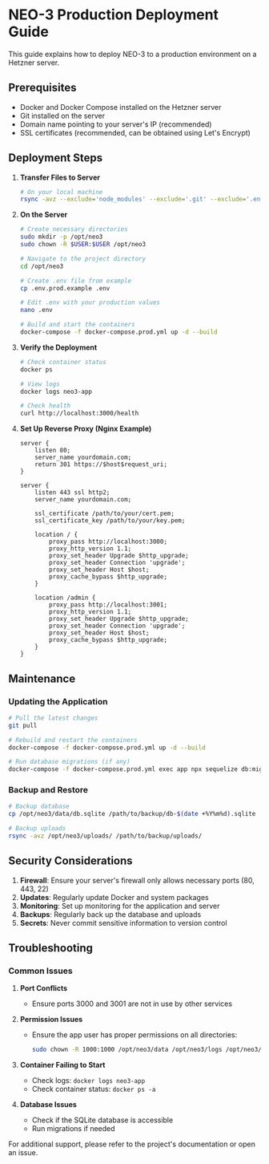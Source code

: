 # NEO-3 Production Deployment Guide

This guide explains how to deploy NEO-3 to a production environment on a Hetzner server.

## Prerequisites

- Docker and Docker Compose installed on the Hetzner server
- Git installed on the server
- Domain name pointing to your server's IP (recommended)
- SSL certificates (recommended, can be obtained using Let's Encrypt)

## Deployment Steps

1. **Transfer Files to Server**
   ```bash
   # On your local machine
   rsync -avz --exclude='node_modules' --exclude='.git' --exclude='.env*' ./ user@your-hetzner-ip:/opt/neo3/
   ```

2. **On the Server**
   ```bash
   # Create necessary directories
   sudo mkdir -p /opt/neo3
   sudo chown -R $USER:$USER /opt/neo3
   
   # Navigate to the project directory
   cd /opt/neo3
   
   # Create .env file from example
   cp .env.prod.example .env
   
   # Edit .env with your production values
   nano .env
   
   # Build and start the containers
   docker-compose -f docker-compose.prod.yml up -d --build
   ```

3. **Verify the Deployment**
   ```bash
   # Check container status
   docker ps
   
   # View logs
   docker logs neo3-app
   
   # Check health
   curl http://localhost:3000/health
   ```

4. **Set Up Reverse Proxy (Nginx Example)**
   ```nginx
   server {
       listen 80;
       server_name yourdomain.com;
       return 301 https://$host$request_uri;
   }

   server {
       listen 443 ssl http2;
       server_name yourdomain.com;

       ssl_certificate /path/to/your/cert.pem;
       ssl_certificate_key /path/to/your/key.pem;

       location / {
           proxy_pass http://localhost:3000;
           proxy_http_version 1.1;
           proxy_set_header Upgrade $http_upgrade;
           proxy_set_header Connection 'upgrade';
           proxy_set_header Host $host;
           proxy_cache_bypass $http_upgrade;
       }

       location /admin {
           proxy_pass http://localhost:3001;
           proxy_http_version 1.1;
           proxy_set_header Upgrade $http_upgrade;
           proxy_set_header Connection 'upgrade';
           proxy_set_header Host $host;
           proxy_cache_bypass $http_upgrade;
       }
   }
   ```

## Maintenance

### Updating the Application
```bash
# Pull the latest changes
git pull

# Rebuild and restart the containers
docker-compose -f docker-compose.prod.yml up -d --build

# Run database migrations (if any)
docker-compose -f docker-compose.prod.yml exec app npx sequelize db:migrate
```

### Backup and Restore
```bash
# Backup database
cp /opt/neo3/data/db.sqlite /path/to/backup/db-$(date +%Y%m%d).sqlite

# Backup uploads
rsync -avz /opt/neo3/uploads/ /path/to/backup/uploads/
```

## Security Considerations

1. **Firewall**: Ensure your server's firewall only allows necessary ports (80, 443, 22)
2. **Updates**: Regularly update Docker and system packages
3. **Monitoring**: Set up monitoring for the application and server
4. **Backups**: Regularly back up the database and uploads
5. **Secrets**: Never commit sensitive information to version control

## Troubleshooting

### Common Issues

1. **Port Conflicts**
   - Ensure ports 3000 and 3001 are not in use by other services

2. **Permission Issues**
   - Ensure the app user has proper permissions on all directories:
     ```bash
     sudo chown -R 1000:1000 /opt/neo3/data /opt/neo3/logs /opt/neo3/uploads /opt/neo3/downloads /opt/neo3/processed /opt/neo3/temp /opt/neo3/overlays /opt/neo3/credentials
     ```

3. **Container Failing to Start**
   - Check logs: `docker logs neo3-app`
   - Check container status: `docker ps -a`

4. **Database Issues**
   - Check if the SQLite database is accessible
   - Run migrations if needed

For additional support, please refer to the project's documentation or open an issue.
